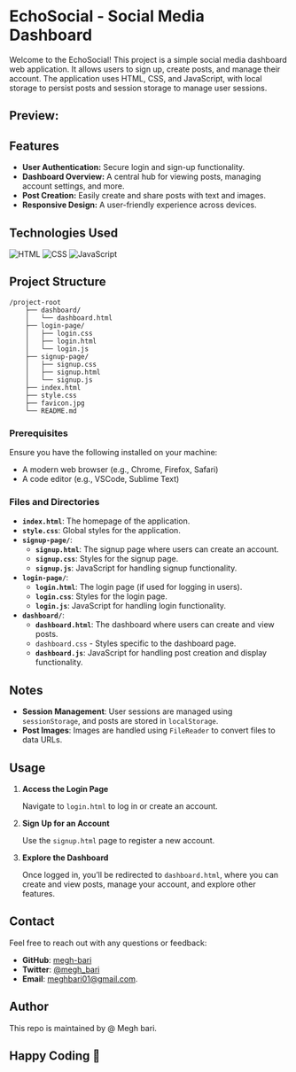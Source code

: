 # EchoSocial - Social Media Dashboard

Welcome to the EchoSocial! This project is a simple social media dashboard web application. It allows users to sign up, create posts, and manage their account. The application uses HTML, CSS, and JavaScript, with local storage to persist posts and session storage to manage user sessions.

## Preview: 

## Features

- **User Authentication:** Secure login and sign-up functionality.
- **Dashboard Overview:** A central hub for viewing posts, managing account settings, and more.
- **Post Creation:** Easily create and share posts with text and images.
- **Responsive Design:** A user-friendly experience across devices.

## Technologies Used

![HTML](https://img.shields.io/badge/HTML-E34F26?style=flat&logo=html5&logoColor=white)
![CSS](https://img.shields.io/badge/CSS-1572B6?style=flat&logo=css3&logoColor=white)
![JavaScript](https://img.shields.io/badge/JavaScript-F7DF1E?style=flat&logo=javascript&logoColor=black)


## Project Structure


```
/project-root
    ├── dashboard/
    │   └── dashboard.html
    ├── login-page/
    │   ├── login.css
    │   ├── login.html
    │   └── login.js
    ├── signup-page/
    │   ├── signup.css
    │   ├── signup.html
    │   └── signup.js
    ├── index.html
    ├── style.css
    ├── favicon.jpg
    └── README.md
```

### Prerequisites

Ensure you have the following installed on your machine:
- A modern web browser (e.g., Chrome, Firefox, Safari)
- A code editor (e.g., VSCode, Sublime Text)

### Files and Directories

- **`index.html`**: The homepage of the application.
- **`style.css`**: Global styles for the application.
- **`signup-page/`**:
  - **`signup.html`**: The signup page where users can create an account.
  - **`signup.css`**: Styles for the signup page.
  - **`signup.js`**: JavaScript for handling signup functionality.
- **`login-page/`**:
  - **`login.html`**: The login page (if used for logging in users).
  - **`login.css`**: Styles for the login page.
  - **`login.js`**: JavaScript for handling login functionality.
- **`dashboard/`**:
  - **`dashboard.html`**: The dashboard where users can create and view posts.
  - `dashboard.css` - Styles specific to the dashboard page.
  - **`dashboard.js`**: JavaScript for handling post creation and display functionality.

## Notes

- **Session Management**: User sessions are managed using `sessionStorage`, and posts are stored in `localStorage`.
- **Post Images**: Images are handled using `FileReader` to convert files to data URLs.

## Usage

1. **Access the Login Page**

   Navigate to `login.html` to log in or create an account.

2. **Sign Up for an Account**

   Use the `signup.html` page to register a new account.

3. **Explore the Dashboard**

   Once logged in, you’ll be redirected to `dashboard.html`, where you can create and view posts, manage your account, and explore other features.

## Contact

Feel free to reach out with any questions or feedback:

- **GitHub**: [megh-bari](https://github.com/megh-bari)
- **Twitter**: [@megh_bari](https://x.com/megh_bari)
- **Email**: [meghbari01@gmail.com](mailto:meghbari01@gmail.com).

## Author

This repo is maintained by @ Megh bari.

## Happy Coding 🎈
